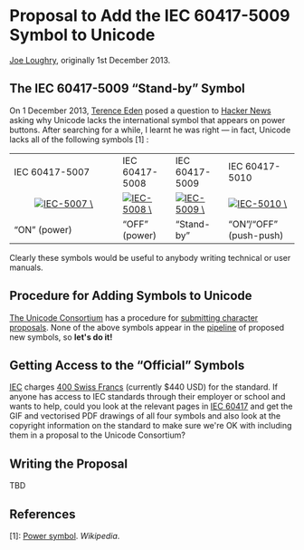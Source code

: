 Proposal to Add the IEC 60417-5009 Symbol to Unicode
====================================================

[Joe Loughry](mailto:joe.loughry@stx.ox.ac.uk), originally 1st December 2013.

The IEC 60417-5009 &ldquo;Stand-by&rdquo; Symbol
------------------------------------------------

On 1 December 2013, [Terence Eden](http://shkspr.mobi/blog/) posed a question to
[Hacker News](https://news.ycombinator.com/item?id=6828102) asking why Unicode lacks
the international symbol that appears on power buttons. After searching for a while,
I learnt he was right &mdash; in fact, Unicode lacks all of the following symbols [1] :

<table>
<tr>
<td>IEC 60417-5007</td>
<td>IEC 60417-5008</td>
<td>IEC 60417-5009</td>
<td>IEC 60417-5010</td>
</tr>
<tr>
<td width="176" align="center"><a
href="https://github.com/jloughry/Unicode/raw/master/IEC5007_On_Symbol.svg"><img
src="https://github.com/jloughry/Unicode/raw/master/31px-IEC5007_On_Symbol.svg.png"
alt="IEC-5007 \"ON\" (power) symbol (click for SVG)"></a></td>
<td><a
href="https://github.com/jloughry/Unicode/raw/master/IEC5008_Off_Symbol.svg"><img
src="https://github.com/jloughry/Unicode/raw/master/176px-IEC5008_Off_Symbol.svg.png"
alt="IEC-5008 \"OFF\" (power) symbol (click for SVG)"></a></td>
<td><a
href="https://github.com/jloughry/Unicode/raw/master/IEC5009_Standby_Symbol.svg"><img
src="https://github.com/jloughry/Unicode/raw/master/177px-IEC5009_Standby_Symbol.svg.png"
alt="IEC-5009 \"Stand-by\" symbol (click for SVG)"></a></td>
<td><a
href="https://github.com/jloughry/Unicode/raw/master/IEC5010_On_Off_Symbol.svg"><img
src="https://github.com/jloughry/Unicode/raw/master/176px-IEC5010_On_Off_Symbol.svg.png"
alt="IEC-5010 \"On\"/\"OFF\" (push-push) symbol (click for SVG)"></a></td>
</tr>
<tr>
<td>&ldquo;ON&rdquo; (power)</td>
<td>&ldquo;OFF&rdquo; (power)</td>
<td>&ldquo;Stand-by&rdquo;</td>
<td>&ldquo;ON&rdquo;/&ldquo;OFF&rdquo; (push-push)</td>
</tr>
</table>

Clearly these symbols would be useful to anybody writing technical or user manuals.

Procedure for Adding Symbols to Unicode
---------------------------------------

[The Unicode Consortium](http://www.unicode.org/) has a procedure for
[submitting character proposals](http://www.unicode.org/pending/proposals.html). None of
the above symbols appear in the [pipeline](http://www.unicode.org/pending/proposals.html)
of proposed new symbols, so **let's do it!**

Getting Access to the &ldquo;Official&rdquo; Symbols
----------------------------------------

[IEC](http://www.iec.ch/) charges
[400 Swiss Francs](http://webstore.iec.ch/webstore/webstore.nsf/artnum/029221)
(currently $440 USD) for the standard. If anyone has access to IEC standards through their
employer or school and wants to help, could you look at the relevant pages in
[IEC 60417](http://webstore.iec.ch/webstore/webstore.nsf/ArtNum_PK/29221?OpenDocument) and
get the GIF and vectorised PDF drawings of all four symbols and also look at the copyright
information on the standard to make sure we're OK with including them in a proposal to the
Unicode Consortium?

Writing the Proposal
--------------------

TBD

References
----------

[1]: [Power symbol](http://en.wikipedia.org/wiki/Power_symbol#Definitions). *Wikipedia*.

